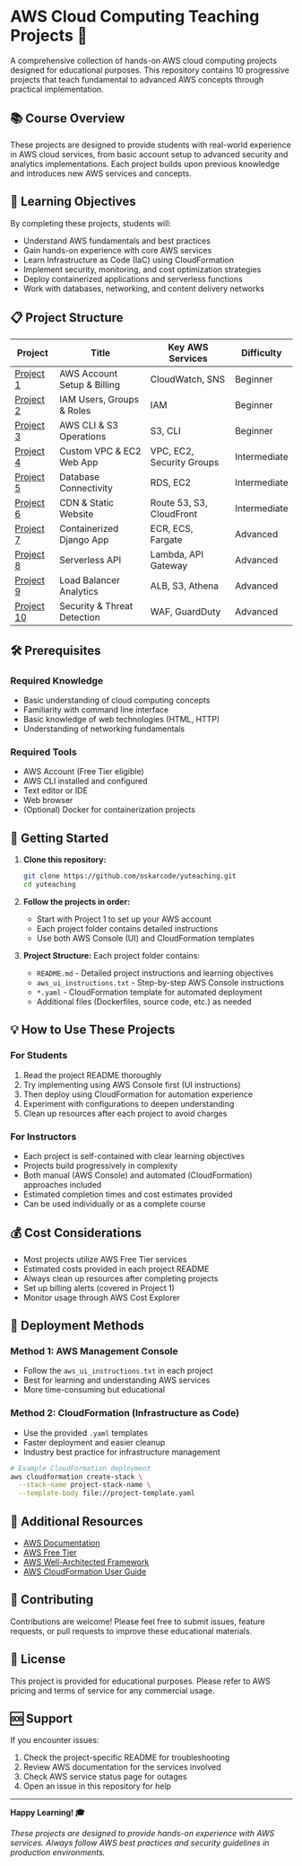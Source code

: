 # AWS Cloud Computing Teaching Projects 🚀

A comprehensive collection of hands-on AWS cloud computing projects designed for educational purposes. This repository contains 10 progressive projects that teach fundamental to advanced AWS concepts through practical implementation.

## 📚 Course Overview

These projects are designed to provide students with real-world experience in AWS cloud services, from basic account setup to advanced security and analytics implementations. Each project builds upon previous knowledge and introduces new AWS services and concepts.

## 🎯 Learning Objectives

By completing these projects, students will:
- Understand AWS fundamentals and best practices
- Gain hands-on experience with core AWS services
- Learn Infrastructure as Code (IaC) using CloudFormation
- Implement security, monitoring, and cost optimization strategies
- Deploy containerized applications and serverless functions
- Work with databases, networking, and content delivery networks

## 📋 Project Structure

| Project | Title | Key AWS Services | Difficulty |
|---------|-------|------------------|------------|
| [Project 1](./project1_set_up_aws_account/) | AWS Account Setup & Billing | CloudWatch, SNS | Beginner |
| [Project 2](./project2_iam_user_group_role/) | IAM Users, Groups & Roles | IAM | Beginner |
| [Project 3](./project3_install_aws_cli_and_s3_api/) | AWS CLI & S3 Operations | S3, CLI | Beginner |
| [Project 4](./project4_custom_vpc_ec2_webapp/) | Custom VPC & EC2 Web App | VPC, EC2, Security Groups | Intermediate |
| [Project 5](./project5_db_connect_write_read/) | Database Connectivity | RDS, EC2 | Intermediate |
| [Project 6](./project6_hostedzone_s3_cloudfront/) | CDN & Static Website | Route 53, S3, CloudFront | Intermediate |
| [Project 7](./project7_django_ecr_ecs/) | Containerized Django App | ECR, ECS, Fargate | Advanced |
| [Project 8](./project8_lambda_apigateway/) | Serverless API | Lambda, API Gateway | Advanced |
| [Project 9](./project9_alb_logs_athena/) | Load Balancer Analytics | ALB, S3, Athena | Advanced |
| [Project 10](./project10_waf_guardduty/) | Security & Threat Detection | WAF, GuardDuty | Advanced |

## 🛠️ Prerequisites

### Required Knowledge
- Basic understanding of cloud computing concepts
- Familiarity with command line interface
- Basic knowledge of web technologies (HTML, HTTP)
- Understanding of networking fundamentals

### Required Tools
- AWS Account (Free Tier eligible)
- AWS CLI installed and configured
- Text editor or IDE
- Web browser
- (Optional) Docker for containerization projects

## 🚀 Getting Started

1. **Clone this repository:**
   ```bash
   git clone https://github.com/oskarcode/yuteaching.git
   cd yuteaching
   ```

2. **Follow the projects in order:**
   - Start with Project 1 to set up your AWS account
   - Each project folder contains detailed instructions
   - Use both AWS Console (UI) and CloudFormation templates

3. **Project Structure:**
   Each project folder contains:
   - `README.md` - Detailed project instructions and learning objectives
   - `aws_ui_instructions.txt` - Step-by-step AWS Console instructions
   - `*.yaml` - CloudFormation template for automated deployment
   - Additional files (Dockerfiles, source code, etc.) as needed

## 💡 How to Use These Projects

### For Students
1. Read the project README thoroughly
2. Try implementing using AWS Console first (UI instructions)
3. Then deploy using CloudFormation for automation experience
4. Experiment with configurations to deepen understanding
5. Clean up resources after each project to avoid charges

### For Instructors
- Each project is self-contained with clear learning objectives
- Projects build progressively in complexity
- Both manual (AWS Console) and automated (CloudFormation) approaches included
- Estimated completion times and cost estimates provided
- Can be used individually or as a complete course

## 💰 Cost Considerations

- Most projects utilize AWS Free Tier services
- Estimated costs provided in each project README
- Always clean up resources after completing projects
- Set up billing alerts (covered in Project 1)
- Monitor usage through AWS Cost Explorer

## 🔧 Deployment Methods

### Method 1: AWS Management Console
- Follow the `aws_ui_instructions.txt` in each project
- Best for learning and understanding AWS services
- More time-consuming but educational

### Method 2: CloudFormation (Infrastructure as Code)
- Use the provided `.yaml` templates
- Faster deployment and easier cleanup
- Industry best practice for infrastructure management

```bash
# Example CloudFormation deployment
aws cloudformation create-stack \
  --stack-name project-stack-name \
  --template-body file://project-template.yaml
```

## 📖 Additional Resources

- [AWS Documentation](https://docs.aws.amazon.com/)
- [AWS Free Tier](https://aws.amazon.com/free/)
- [AWS Well-Architected Framework](https://aws.amazon.com/architecture/well-architected/)
- [AWS CloudFormation User Guide](https://docs.aws.amazon.com/cloudformation/)

## 🤝 Contributing

Contributions are welcome! Please feel free to submit issues, feature requests, or pull requests to improve these educational materials.

## 📄 License

This project is provided for educational purposes. Please refer to AWS pricing and terms of service for any commercial usage.

## 🆘 Support

If you encounter issues:
1. Check the project-specific README for troubleshooting
2. Review AWS documentation for the services involved
3. Check AWS service status page for outages
4. Open an issue in this repository for help

---

**Happy Learning! 🎓**

*These projects are designed to provide hands-on experience with AWS services. Always follow AWS best practices and security guidelines in production environments.*